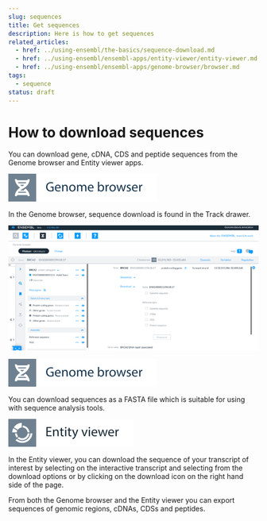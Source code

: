 ```yaml
---
slug: sequences
title: Get sequences
description: Here is how to get sequences
related_articles:
  - href: ../using-ensembl/the-basics/sequence-download.md
  - href: ../using-ensembl/ensembl-apps/entity-viewer/entity-viewer.md
  - href: ../using-ensembl/ensembl-apps/genome-browser/browser.md
tags:
  - sequence
status: draft
---
```


# How to download sequences

You can download gene, cDNA, CDS and peptide sequences from the Genome browser and Entity viewer apps.

![](../../img/id-genome-browser.svg)

In the Genome browser, sequence download is found in the Track drawer.

![Genome browser drawer revealing download ](media/sequence-download-genome-browser.png)

![](../../img/id-genome-browser.svg)

You can download sequences as a FASTA file which is suitable for using with sequence analysis tools.

![](../../img/id-entity-viewer.svg)

In the Entity viewer, you can download the sequence of your transcript of interest by selecting on the interactive transcript and selecting from the download options or by clicking on the download icon on the right hand side of the page.

From both the Genome browser and the Entity viewer you can export sequences of genomic regions, cDNAs, CDSs and peptides.
